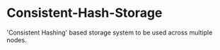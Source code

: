 Consistent-Hash-Storage
=======================

'Consistent Hashing' based storage system to be used across multiple nodes.
